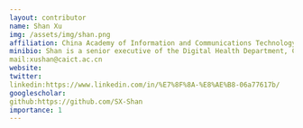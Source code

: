 ```yaml
---
layout: contributor
name: Shan Xu
img: /assets/img/shan.png
affiliation: China Academy of Information and Communications Technology
minibio: Shan is a senior executive of the Digital Health Department, China Academy of Information and Communications Technology (CAICT). She is the vice-chair of ITU&WHO Artificial Intelligence for Health Focus Group (FG-AI4H), co-chair of the Ad-hoc group of the digital technologies on COVID health emergency (AHG-DT4ER), the head of WHO collaborating center for digital health. She also contributes to the WHO Smart Vaccination Certificate (SVC) working group, and cybersecurity working group of the International Medical Device Regulators Forum(IMDRF).
mail:xushan@caict.ac.cn
website:
twitter: 
linkedin:https://www.linkedin.com/in/%E7%8F%8A-%E8%AE%B8-06a77617b/
googlescholar:
github:https://github.com/SX-Shan
importance: 1
---
```


